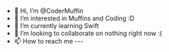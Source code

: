- 👋 Hi, I’m @CoderMuffin
- 👀 I’m interested in Muffins and Coding :D
- 🌱 I’m currently learning Swift
- 💞️ I’m looking to collaborate on nothing right now :(
- 📫 How to reach me ---

<!---
CoderMuffin/CoderMuffin is a ✨ special ✨ repository because its `README.md` (this file) appears on your GitHub profile.
You can click the Preview link to take a look at your changes.
--->
